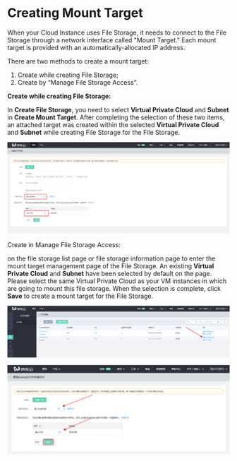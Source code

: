 # Creating Mount Target

When your Cloud Instance uses File Storage, it needs to connect to the File Storage through a network interface called "Mount Target." Each mount target is provided with an automatically-allocated IP address.

There are two methods to create a mount target:

1. Create while creating File Storage;
2. Create by “Manage File Storage Access”.



**Create while creating File Storage:**

In **Create File Storage**, you need to select **Virtual Private Cloud** and **Subnet** in **Create Mount Target**. After completing the selection of these two items, an attached target was created within the selected **Virtual Private Cloud** and **Subnet** while creating File Storage for the File Storage.

![create-by-fs](../../../../image/Cloud-File-Service/creatbyfs.png)



Create in Manage File Storage Access:

on the file storage list page or file storage information page to enter the mount target management page of the File Storage. An existing **Virtual Private Cloud** and **Subnet** have been selected by default on the page. Please select the same Virtual Private Cloud as your VM instances in which are going to mount this file storage. When the selection is complete, click **Save** to create a mount target for the File Storage.

![create-by-fs](../../../../image/Cloud-File-Service/creatbyfsmanagement.png)

![create-by-fs](../../../../image/Cloud-File-Service/creatbyfsmanagement-2.png)
